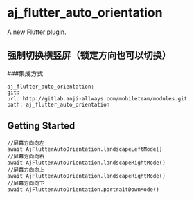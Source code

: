 # aj_flutter_auto_orientation

A new Flutter plugin.

## 强制切换横竖屏（锁定方向也可以切换）
###集成方式
```
aj_flutter_auto_orientation:
git:
url: http://gitlab.anji-allways.com/mobileteam/modules.git
path: aj_flutter_auto_orientation

```

## Getting Started
```
//屏幕方向向左
await AjFlutterAutoOrientation.landscapeLeftMode()
//屏幕方向向右
await AjFlutterAutoOrientation.landscapeRightMode()
//屏幕方向向上
await AjFlutterAutoOrientation.landscapeRightMode()
//屏幕方向向下
await AjFlutterAutoOrientation.portraitDownMode()
```
